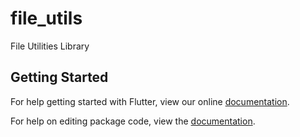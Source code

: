 # file_utils

File Utilities Library

## Getting Started

For help getting started with Flutter, view our online [documentation](https://flutter.io/).

For help on editing package code, view the [documentation](https://flutter.io/developing-packages/).
